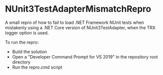 # NUnit3TestAdapterMismatchRepro
A small repro of how to fail to load .NET Framework NUnit tests when mistakenly using a .NET Core version of NUnit3TestAdapter, when the TRX logger option is used.

To run the repro:
* Build the solution
* Open a "Developer Command Prompt for VS 2019" in the repository root directory
* Run the repro.cmd script
